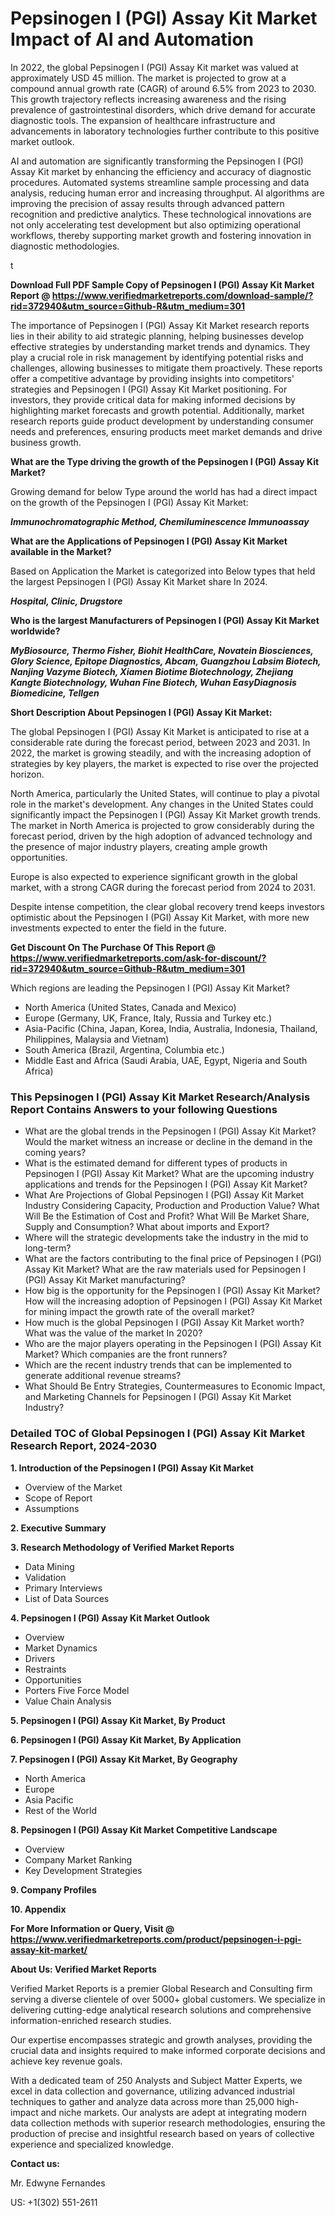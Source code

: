 <meta name="title" content="Global Pepsinogen I (PGI) Assay Kit Market Impact of AI and Automation"><meta name="description" content="In 2022, the global Pepsinogen I (PGI) Assay Kit market was valued at approximately USD 45 million. The market is projected to grow at a compound annual growth rate (C"><meta name="title" content="Pepsinogen I (PGI) Assay Kit Market Size, Share, Scope, Trends, Growth, Opportunities, Analysis, Forecast"><h1>Pepsinogen I (PGI) Assay Kit Market Impact of AI and Automation</h1><p>In 2022, the global Pepsinogen I (PGI) Assay Kit market was valued at approximately USD 45 million. The market is projected to grow at a compound annual growth rate (CAGR) of around 6.5% from 2023 to 2030. This growth trajectory reflects increasing awareness and the rising prevalence of gastrointestinal disorders, which drive demand for accurate diagnostic tools. The expansion of healthcare infrastructure and advancements in laboratory technologies further contribute to this positive market outlook.</p><p>AI and automation are significantly transforming the Pepsinogen I (PGI) Assay Kit market by enhancing the efficiency and accuracy of diagnostic procedures. Automated systems streamline sample processing and data analysis, reducing human error and increasing throughput. AI algorithms are improving the precision of assay results through advanced pattern recognition and predictive analytics. These technological innovations are not only accelerating test development but also optimizing operational workflows, thereby supporting market growth and fostering innovation in diagnostic methodologies.</p>t</p><p id="" class=""><strong>Download Full PDF Sample Copy of Pepsinogen I (PGI) Assay Kit Market Report @ <a href="https://www.verifiedmarketreports.com/download-sample/?rid=372940&utm_source=Github-R&utm_medium=301" target="_blank">https://www.verifiedmarketreports.com/download-sample/?rid=372940&utm_source=Github-R&utm_medium=301</a></strong></p><p>The importance of&nbsp;Pepsinogen I (PGI) Assay Kit Market research reports lies in their ability to aid strategic planning, helping businesses develop effective strategies by understanding market trends and dynamics. They play a crucial role in risk management by identifying potential risks and challenges, allowing businesses to mitigate them proactively. These reports offer a competitive advantage by providing insights into competitors' strategies and Pepsinogen I (PGI) Assay Kit Market positioning. For investors, they provide critical data for making informed decisions by highlighting market forecasts and growth potential. Additionally, market research reports guide product development by understanding consumer needs and preferences, ensuring products meet market demands and drive business growth.</p><p><strong>What are the&nbsp;Type driving the growth of the Pepsinogen I (PGI) Assay Kit Market?</strong></p><p id="" class="">Growing demand for below Type around the world has had a direct impact on the growth of the Pepsinogen I (PGI) Assay Kit Market:</p><em><strong>Immunochromatographic Method, Chemiluminescence Immunoassay</strong></em></p><strong>What are the&nbsp;Applications&nbsp;of Pepsinogen I (PGI) Assay Kit Market available in the Market?</strong></p><p id="" class="">Based on Application the Market is categorized into Below types that held the largest Pepsinogen I (PGI) Assay Kit Market share In 2024.</p><em><strong>Hospital, Clinic, Drugstore</strong></em></p><strong>Who is the largest Manufacturers of Pepsinogen I (PGI) Assay Kit Market worldwide?</strong></p><p><em><strong>MyBiosource, Thermo Fisher, Biohit HealthCare, Novatein Biosciences, Glory Science, Epitope Diagnostics, Abcam, Guangzhou Labsim Biotech, Nanjing Vazyme Biotech, Xiamen Biotime Biotechnology, Zhejiang Kangte Biotechnology, Wuhan Fine Biotech, Wuhan EasyDiagnosis Biomedicine, Tellgen</strong></em></p><p id="" class=""><strong>Short Description About Pepsinogen I (PGI) Assay Kit Market:</strong></p><p>The global Pepsinogen I (PGI) Assay Kit Market is anticipated to rise at a considerable rate during the forecast period, between 2023 and 2031. In 2022, the market is growing steadily, and with the increasing adoption of strategies by key players, the market is expected to rise over the projected horizon.</p><p>North America, particularly the United States, will continue to play a pivotal role in the market's development. Any changes in the United States could significantly impact the Pepsinogen I (PGI) Assay Kit Market growth trends. The market in North America is projected to grow considerably during the forecast period, driven by the high adoption of advanced technology and the presence of major industry players, creating ample growth opportunities.</p><p>Europe is also expected to experience significant growth in the global market, with a strong CAGR during the forecast period from 2024 to 2031.</p><p>Despite intense competition, the clear global recovery trend keeps investors optimistic about the Pepsinogen I (PGI) Assay Kit Market, with more new investments expected to enter the field in the future.</p><p id="" class=""><strong>Get Discount On The Purchase Of This Report @ <a href="https://www.verifiedmarketreports.com/ask-for-discount/?rid=372940&utm_source=Github-R&utm_medium=301" target="_blank">https://www.verifiedmarketreports.com/ask-for-discount/?rid=372940&utm_source=Github-R&utm_medium=301</a></strong></p>Which regions are leading the Pepsinogen I (PGI) Assay Kit Market?</p><ul><li>North America (United States, Canada and Mexico)</li><li>Europe (Germany, UK, France, Italy, Russia and Turkey etc.)</li><li>Asia-Pacific (China, Japan, Korea, India, Australia, Indonesia, Thailand, Philippines, Malaysia and Vietnam)</li><li>South America (Brazil, Argentina, Columbia etc.)</li><li>Middle East and Africa (Saudi Arabia, UAE, Egypt, Nigeria and South Africa)</li></ul><h3 id="" class="">This Pepsinogen I (PGI) Assay Kit Market Research/Analysis Report Contains Answers to your following Questions</h3><ul><li>What are the global trends in the Pepsinogen I (PGI) Assay Kit Market? Would the market witness an increase or decline in the demand in the coming years?</li><li>What is the estimated demand for different types of products in Pepsinogen I (PGI) Assay Kit Market? What are the upcoming industry applications and trends for the Pepsinogen I (PGI) Assay Kit Market?</li><li>What Are Projections of Global Pepsinogen I (PGI) Assay Kit Market Industry Considering Capacity, Production and Production Value? What Will Be the Estimation of Cost and Profit? What Will Be Market Share, Supply and Consumption? What about imports and Export?</li><li>Where will the strategic developments take the industry in the mid to long-term?</li><li>What are the factors contributing to the final price of Pepsinogen I (PGI) Assay Kit Market? What are the raw materials used for Pepsinogen I (PGI) Assay Kit Market manufacturing?</li><li>How big is the opportunity for the Pepsinogen I (PGI) Assay Kit Market? How will the increasing adoption of Pepsinogen I (PGI) Assay Kit Market for mining impact the growth rate of the overall market?</li><li>How much is the global Pepsinogen I (PGI) Assay Kit Market worth? What was the value of the market In 2020?</li><li>Who are the major players operating in the Pepsinogen I (PGI) Assay Kit Market? Which companies are the front runners?</li><li>Which are the recent industry trends that can be implemented to generate additional revenue streams?</li><li>What Should Be Entry Strategies, Countermeasures to Economic Impact, and Marketing Channels for Pepsinogen I (PGI) Assay Kit Market Industry?</li></ul><h3 id="" class="">Detailed TOC of Global Pepsinogen I (PGI) Assay Kit Market Research Report, 2024-2030</h3><p id="" class=""><strong>1. Introduction of the Pepsinogen I (PGI) Assay Kit Market</strong></p><ul><li>Overview of the Market</li><li>Scope of Report</li><li>Assumptions</li></ul><p id="" class=""><strong>2. Executive Summary</strong></p><p id="" class=""><strong>3. Research Methodology of Verified Market Reports</strong></p><ul><li>Data Mining</li><li>Validation</li><li>Primary Interviews</li><li>List of Data Sources</li></ul><p id="" class=""><strong>4. Pepsinogen I (PGI) Assay Kit Market Outlook</strong></p><ul><li>Overview</li><li>Market Dynamics</li><li>Drivers</li><li>Restraints</li><li>Opportunities</li><li>Porters Five Force Model</li><li>Value Chain Analysis</li></ul><p id="" class=""><strong>5. Pepsinogen I (PGI) Assay Kit Market, By Product</strong></p><p id="" class=""><strong>6. Pepsinogen I (PGI) Assay Kit Market, By Application</strong></p><p id="" class=""><strong>7. Pepsinogen I (PGI) Assay Kit Market, By Geography</strong></p><ul><li>North America</li><li>Europe</li><li>Asia Pacific</li><li>Rest of the World</li></ul><p id="" class=""><strong>8. Pepsinogen I (PGI) Assay Kit Market Competitive Landscape</strong></p><ul><li>Overview</li><li>Company Market Ranking</li><li>Key Development Strategies</li></ul><p id="" class=""><strong>9. Company Profiles</strong></p><p id="" class=""><strong>10. Appendix</strong></p><p id="" class=""><strong>For More Information or Query, Visit @ <a href="https://www.verifiedmarketreports.com/product/pepsinogen-i-pgi-assay-kit-market/" target="_blank">https://www.verifiedmarketreports.com/product/pepsinogen-i-pgi-assay-kit-market/</a></strong></p><p id="" class=""><strong>About Us: Verified Market Reports</strong></p><p id="" class="">Verified Market Reports is a premier Global Research and Consulting firm serving a diverse clientele of over 5000+ global customers. We specialize in delivering cutting-edge analytical research solutions and comprehensive information-enriched research studies.</p><p id="" class="">Our expertise encompasses strategic and growth analyses, providing the crucial data and insights required to make informed corporate decisions and achieve key revenue goals.</p><p id="" class="">With a dedicated team of 250 Analysts and Subject Matter Experts, we excel in data collection and governance, utilizing advanced industrial techniques to gather and analyze data across more than 25,000 high-impact and niche markets. Our analysts are adept at integrating modern data collection methods with superior research methodologies, ensuring the production of precise and insightful research based on years of collective experience and specialized knowledge.</p><p id="" class=""><strong>Contact us:</strong></p><p id="" class="">Mr. Edwyne Fernandes</p><p id="" class="">US: +1(302) 551-2611</p>